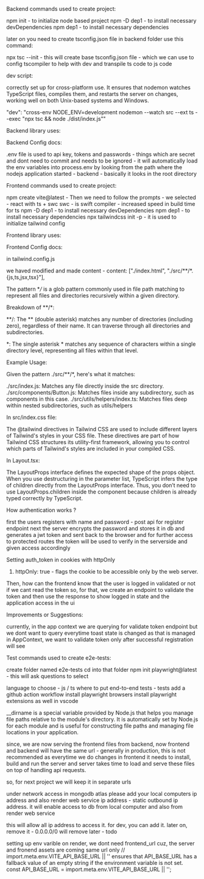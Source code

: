 Backend commands used to create project:

npm init - to initialize node based project
npm -D dep1 - to install necessary devDependencies
npm dep1 - to install necessary dependencies

later on you need to create tsconfig.json file in backend folder
use this command:

npx tsc --init - this will create base tsconfig.json file - which we can use to config tscompiler
to help with dev and transpile ts code to js code 

dev script:

correctly set up for cross-platform use. It ensures that nodemon watches TypeScript files, compiles them, and restarts the server on changes, working well on both Unix-based systems and Windows.

"dev": "cross-env NODE_ENV=development nodemon --watch src --ext ts --exec \"npx tsc && node ./dist/index.js\""

Backend library uses:

Backend Config docs:

.env file is used to api key, tokens and passwords - things which are secret and dont need to commit and 
needs to be ignored - it will automatically load the env variables into process.env by looking from the path
where the nodejs application started - backend - basically it looks in the root directory

Frontend commands used to create project:

npm create vite@latest - Then we need to follow the prompts - we selected - react with ts + swc
swc - is swift compiler - increased speed in build time for ts
npm -D dep1 - to install necessary devDependencies
npm dep1 - to install necessary dependencies
npx tailwindcss init -p - it is used to initialize tailwind config

Frontend library uses:

Frontend Config docs:

in tailwind.config.js

we haved modified and made content - content: ["./index.html", "./src/**/*.{js,ts,jsx,tsx}"],

The pattern **/* is a glob pattern commonly used in file path matching to represent all files and directories recursively within a given directory.

Breakdown of **/*:

**/: The ** (double asterisk) matches any number of directories (including zero), regardless of their name. It can traverse through all directories and subdirectories.

*: The single asterisk * matches any sequence of characters within a single directory level, representing all files within that level.

Example Usage:

Given the pattern ./src/**/*, here's what it matches:

./src/index.js: Matches any file directly inside the src directory.
./src/components/Button.js: Matches files inside any subdirectory, such as components in this case.
./src/utils/helpers/index.ts: Matches files deep within nested subdirectories, such as utils/helpers

In src/index.css file:

The @tailwind directives in Tailwind CSS are used to include different layers of Tailwind's styles in your CSS file. These directives are part of how Tailwind CSS structures its utility-first framework, allowing you to control which parts of Tailwind's styles are included in your compiled CSS.

In Layout.tsx:

The LayoutProps interface defines the expected shape of the props object. When you use destructuring in the parameter list, TypeScript infers the type of children directly from the LayoutProps interface. Thus, you don’t need to use LayoutProps.children inside the component because children is already typed correctly by TypeScript.

How authentication works ?

first the users registers with name and password - post api for register endpoint
next the server encrypts the password and stores it in db and generates a jwt token and 
sent back to the browser and for further access to protected routes the token will be used to verify in the serverside and given access accordingly 

Setting auth_token in cookies with httpOnly 

1. httpOnly: true - flags the cookie to be accessible only by the web server.

Then, how can the frontend know that the user is logged in validated or not if we cant read the token
so, for that, we create an endpoint to validate the token and then use the response to show logged in state and the application access in the ui

Improvements or Suggestions:

currently, in the app context we are querying for validate token endpoint but we dont want to query everytime toast state is changed as that is managed in AppContext, we want to validate token only after successful registration will see 

Test commands used to create e2e-tests:

create folder named e2e-tests
cd into that folder
npm init playwright@latest - this will ask questions to select

language to choose - js / ts
where to put end-to-end tests - tests
add a github action workflow
install playwright browsers 
install playwright extensions as well in vscode 

__dirname is a special variable provided by Node.js that helps you manage file paths relative to the module's directory. It is automatically set by Node.js for each module and is useful for constructing file paths and managing file locations in your application.

since, we are now serving the frontend files from backend, now frontend and backend will have the same url - generally in production, this is not recommended as everytime we do changes in frontend it needs to install, build and run the server and server takes time to load and serve these files on top of handling api requests.

so, for next project we will keep it in separate urls 

under network access in mongodb atlas please add your local computers ip address and also render web service ip address - static outbound ip address.
it will enable access to db from local computer and also from render web service 

this will allow all ip address to access it. for dev, you can add it. later on, remove it - 0.0.0.0/0
will remove later - todo

setting up env varible on render, we dont need frontend_url cuz, the server and fronend assets are coming same url only 
// import.meta.env.VITE_API_BASE_URL || '' ensures that API_BASE_URL has a fallback value of an empty string if the environment variable is not set.
const API_BASE_URL = import.meta.env.VITE_API_BASE_URL || '';
